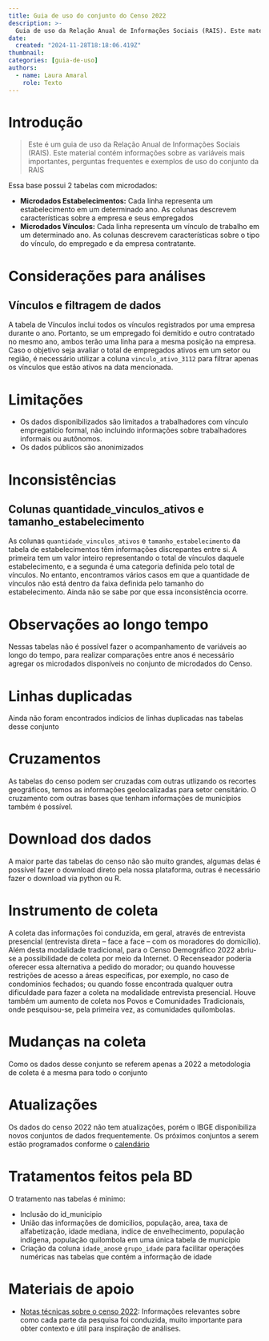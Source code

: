 ```yaml
---
title: Guia de uso do conjunto do Censo 2022
description: >-
  Guia de uso da Relação Anual de Informações Sociais (RAIS). Este material contém informações sobre as variáveis mais importantes, perguntas frequentes e exemplos de uso do conjunto da RAIS 
date:
  created: "2024-11-28T18:18:06.419Z"
thumbnail: 
categories: [guia-de-uso]
authors:
  - name: Laura Amaral
    role: Texto
---
```


# Introdução

> Este é um guia de uso da Relação Anual de Informações Sociais (RAIS). Este material contém informações sobre as variáveis mais importantes, perguntas frequentes e exemplos de uso do conjunto da RAIS 

Essa base possui 2 tabelas com microdados: 
- **Microdados Estabelecimentos:** Cada linha representa um estabelecimento em um determinado ano. As colunas descrevem características sobre a empresa e seus empregados
- **Microdados Vínculos:** Cada linha representa um vínculo de trabalho em um determinado ano. As colunas descrevem características sobre o tipo do vínculo, do empregado e da empresa contratante.

# Considerações para análises
## Vínculos e filtragem de dados
A tabela de Vínculos inclui todos os vínculos registrados por uma empresa durante o ano. Portanto, se um empregado foi demitido e outro contratado no mesmo ano, ambos terão uma linha para a mesma posição na empresa. Caso o objetivo seja avaliar o total de empregados ativos em um setor ou região, é necessário utilizar a coluna `vinculo_ativo_3112` para filtrar apenas os vínculos que estão ativos na data mencionada.

# Limitações
* Os dados disponibilizados são limitados a trabalhadores com vínculo empregatício formal, não incluindo informações sobre trabalhadores informais ou autônomos.
* Os dados públicos são anonimizados

# Inconsistências
## Colunas quantidade_vinculos_ativos e tamanho_estabelecimento
As colunas `quantidade_vinculos_ativos` e `tamanho_estabelecimento` da tabela de estabelecimentos têm informações discrepantes entre si. A primeira tem um valor inteiro representando o total de vínculos daquele estabelecimento, e a segunda é uma categoria definida pelo total de vínculos. No entanto, encontramos vários casos em que a quantidade de vínculos não está dentro da faixa definida pelo tamanho do estabelecimento. Ainda não se sabe por que essa inconsistência ocorre.  


# Observações ao longo tempo
Nessas tabelas não é possível fazer o acompanhamento de variáveis ao longo do tempo, para realizar comparações entre anos é necessário agregar os microdados disponíveis no conjunto de microdados do Censo.

# Linhas duplicadas
Ainda não foram encontrados indícios de linhas duplicadas nas tabelas desse conjunto

# Cruzamentos
As tabelas do censo podem ser cruzadas com outras utlizando os recortes geográficos, temos as informações geolocalizadas para setor censitário. O cruzamento com outras bases que tenham informações de municípios também é possível. 

# Download dos dados
A maior parte das tabelas do censo não são muito grandes, algumas delas é possível fazer o download direto pela nossa plataforma, outras é necessário fazer o download via python ou R. 

# Instrumento de coleta
A coleta das informações foi conduzida, em geral, através de entrevista presencial (entrevista direta – face a face – com os moradores do domicílio). Além desta modalidade tradicional, para o Censo Demográfico 2022 abriu-se a possibilidade de coleta por meio da Internet. O Recenseador poderia oferecer essa alternativa a pedido do morador; ou quando houvesse restrições de acesso a áreas específicas, por exemplo, no caso de condomínios fechados; ou quando fosse encontrada qualquer outra dificuldade para fazer a coleta na modalidade entrevista presencial. Houve também um aumento de coleta nos Povos e Comunidades Tradicionais, onde pesquisou-se, pela primeira vez, as comunidades quilombolas.

# Mudanças na coleta
Como os dados desse conjunto se referem apenas a 2022 a metodologia de coleta é a mesma para todo o conjunto

# Atualizações
Os dados do censo 2022 não tem atualizações, porém o IBGE disponibiliza novos conjuntos de dados frequentemente. Os próximos conjuntos a serem estão programados conforme o [calendário](https://censo2022.ibge.gov.br/panorama/calendario.html?localidade=BR) 

# Tratamentos feitos pela BD
O tratamento nas tabelas é minimo: 
* Inclusão do id_municipio 
* União das informações de domicilios, população, area, taxa de alfabetização, idade mediana, indice de envelhecimento, população indígena, população quilombola em uma única tabela de município 
* Criação da coluna `idade_anos`e `grupo_idade` para facilitar operações numéricas nas tabelas que contém a informação de idade

# Materiais de apoio
* [Notas técnicas sobre o censo 2022](https://www.ibge.gov.br/estatisticas/sociais/trabalho/22827-censo-demografico-2022.html?=&t=notas-tecnicas): Informações relevantes sobre como cada parte da pesquisa foi conduzida, muito importante para obter contexto e útil para inspiração de análises.



